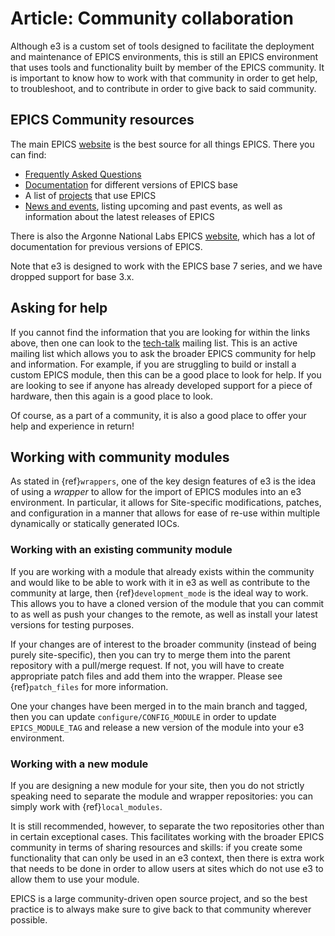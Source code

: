 # Article: Community collaboration

Although e3 is a custom set of tools designed to facilitate the deployment and maintenance of EPICS environments, this is still an EPICS environment that uses tools and functionality built by member of the EPICS community. It is important to know how to work with that community in order to get help, to troubleshoot, and to contribute in order to give back to said community.

## EPICS Community resources

The main EPICS [website](https://epics-controls.org/) is the best source for all things EPICS. There you can find:
* [Frequently Asked Questions](https://epics-controls.org/resources-and-support/documents/epics-faq/)
* [Documentation](https://epics-controls.org/resources-and-support/documents/) for different versions of EPICS base
* A list of [projects](https://epics-controls.org/epics-users/projects/) that use EPICS
* [News and events](https://epics-controls.org/news-and-events/), listing upcoming and past events, as well as information about the latest releases of EPICS

There is also the Argonne National Labs EPICS [website](https://epics.anl.gov/index.php), which has a lot of documentation for previous versions of EPICS.

Note that e3 is designed to work with the EPICS base 7 series, and we have dropped support for base 3.x.

## Asking for help

If you cannot find the information that you are looking for within the links above, then one can look to the [tech-talk](https://epics.anl.gov/tech-talk/index.php) mailing list. This is an active mailing list which allows you to ask the broader EPICS community for help and information. For example, if you are struggling to build or install a custom EPICS module, then this can be a good place to look for help. If you are looking to see if anyone has already developed support for a piece of hardware, then this again is a good place to look.

Of course, as a part of a community, it is also a good place to offer your help and experience in return!

## Working with community modules

As stated in {ref}`wrappers`, one of the key design features of e3 is the idea of using a _wrapper_ to allow for the import of EPICS modules into an e3 environment. In particular, it allows for Site-specific modifications, patches, and configuration in a manner that allows for ease of re-use within multiple dynamically or statically generated IOCs.

### Working with an existing community module

If you are working with a module that already exists within the community and would like to be able to work with it in e3 as well as contribute to the community at large, then {ref}`development_mode` is the ideal way to work. This allows you to have a cloned version of the module that you can commit to as well as push your changes to the remote, as well as install your latest versions for testing purposes.

If your changes are of interest to the broader community (instead of being purely site-specific), then you can try to merge them into the parent repository with a pull/merge request. If not, you will have to create appropriate patch files and add them into the wrapper. Please see {ref}`patch_files` for more information.

One your changes have been merged in to the main branch and tagged, then you can update `configure/CONFIG_MODULE` in order to update `EPICS_MODULE_TAG` and release a new version of the module into your e3 environment.

### Working with a new module

If you are designing a new module for your site, then you do not strictly speaking need to separate the module and wrapper repositories: you can simply work with {ref}`local_modules`.

It is still recommended, however, to separate the two repositories other than in certain exceptional cases. This facilitates working with the broader EPICS community in terms of sharing resources and skills: if you create some functionality that can only be used in an e3 context, then there is extra work that needs to be done in order to allow users at sites which do not use e3 to allow them to use your module.

EPICS is a large community-driven open source project, and so the best practice is to always make sure to give back to that community wherever possible.
